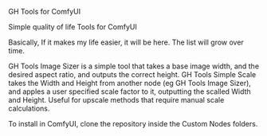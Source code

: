 GH Tools for ComfyUI

Simple quality of life Tools for ComfyUI

Basically, If it makes my life easier, it will be here. The list will grow over time.

GH Tools Image Sizer is a simple tool that takes a base image width, and the desired aspect ratio, and outputs the correct height.
GH Tools Simple Scale takes the Width and Height from another node (eg GH Tools Image Sizer), and apples a user specified scale factor to it, outputting the scalled Width and Height. Useful for upscale methods that require manual scale calculations.


To install in ComfyUI, clone the repository inside the Custom Nodes folders.
